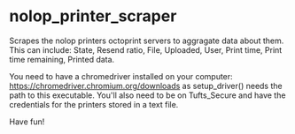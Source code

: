 # nolop_printer_scraper
Scrapes the nolop printers octoprint servers to aggragate data about them. This can include: State, Resend ratio, File, Uploaded, User, Print time, Print time remaining, Printed data.

You need to have a chromedriver installed on your computer: https://chromedriver.chromium.org/downloads
as setup_driver() needs the path to this executable. You'll also need to be on Tufts_Secure and have the credentials for the printers stored in a text file.

Have fun!
